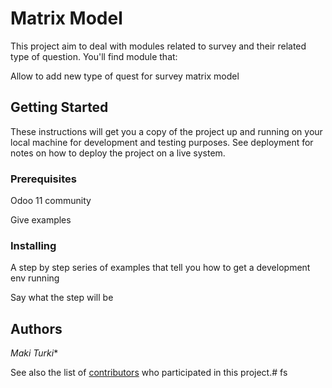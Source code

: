 # Matrix Model
This project aim to deal with modules related to survey and their related type of question. You'll find module that:

  Allow to add new type of quest for survey matrix model

## Getting Started

These instructions will get you a copy of the project up and running on your local machine for development and testing purposes. See deployment for notes on how to deploy the project on a live system.

### Prerequisites

Odoo 11 community

Give examples


### Installing

A step by step series of examples that tell you how to get a development env running

Say what the step will be


## Authors

 *Maki Turki**

See also the list of [contributors](https://github.com/your/project/contributors) who participated in this project.# fs
